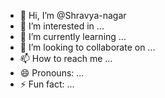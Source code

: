 - 👋 Hi, I’m @Shravya-nagar
- 👀 I’m interested in ...
- 🌱 I’m currently learning ...
- 💞️ I’m looking to collaborate on ...
- 📫 How to reach me ...
- 😄 Pronouns: ...
- ⚡ Fun fact: ...

<!---
Shravya-nagar/Shravya-nagar is a ✨ special ✨ repository because its `README.md` (this file) appears on your GitHub profile.
You can click the Preview link to take a look at your changes.
--->

